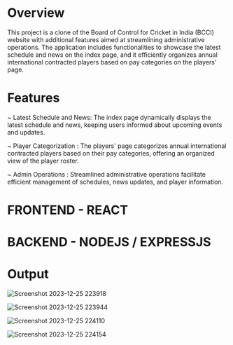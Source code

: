# Overview

This project is a clone of the Board of Control for Cricket in India (BCCI) website with additional features aimed at streamlining administrative operations. The application includes functionalities to showcase the latest schedule and news on the index page, and it efficiently organizes annual international contracted players based on pay categories on the players' page.

# Features
~ Latest Schedule and News: The index page dynamically displays the latest schedule and news, keeping users informed about upcoming events and updates.

~ Player Categorization : The players' page categorizes annual international contracted players based on their pay categories, offering an organized view of the player roster.

~ Admin Operations : Streamlined administrative operations facilitate efficient management of schedules, news updates, and player information.

# FRONTEND - REACT
# BACKEND  - NODEJS / EXPRESSJS

# Output 
![Screenshot 2023-12-25 223918](https://github.com/prathmesh2121/BCCI_CLONE/assets/100065581/878ad5a0-9e95-48e7-bc5c-431e8bb8d320)

![Screenshot 2023-12-25 223944](https://github.com/prathmesh2121/BCCI_CLONE/assets/100065581/bf589ea1-1db0-44cd-a53c-97e1c0d1aa16)

![Screenshot 2023-12-25 224110](https://github.com/prathmesh2121/BCCI_CLONE/assets/100065581/fd6201d7-1bb5-4f21-86d3-9c54887cf417)

![Screenshot 2023-12-25 224154](https://github.com/prathmesh2121/BCCI_CLONE/assets/100065581/8a2c5d47-9ff6-4e41-a2b4-441b06cc44d8)






